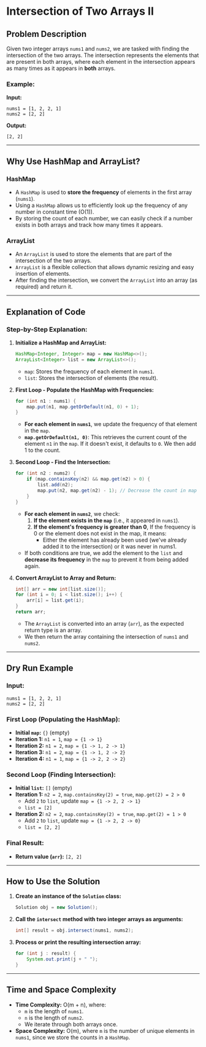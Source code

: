 # Intersection of Two Arrays II 

## Problem Description
Given two integer arrays `nums1` and `nums2`, we are tasked with finding the intersection of the two arrays. The intersection represents the elements that are present in both arrays, where each element in the intersection appears as many times as it appears in **both** arrays.

### Example:
**Input:**
```plaintext
nums1 = [1, 2, 2, 1]
nums2 = [2, 2]
```

**Output:**
```plaintext
[2, 2]
```

---

## Why Use HashMap and ArrayList?

### **HashMap**
- A `HashMap` is used to **store the frequency** of elements in the first array (`nums1`).
- Using a `HashMap` allows us to efficiently look up the frequency of any number in constant time (O(1)).
- By storing the count of each number, we can easily check if a number exists in both arrays and track how many times it appears.

### **ArrayList**
- An `ArrayList` is used to store the elements that are part of the intersection of the two arrays.
- `ArrayList` is a flexible collection that allows dynamic resizing and easy insertion of elements.
- After finding the intersection, we convert the `ArrayList` into an array (as required) and return it.

---

## Explanation of Code

### **Step-by-Step Explanation:**

1. **Initialize a HashMap and ArrayList:**
   ```java
   HashMap<Integer, Integer> map = new HashMap<>();
   ArrayList<Integer> list = new ArrayList<>();
   ```
   - `map`: Stores the frequency of each element in `nums1`.
   - `list`: Stores the intersection of elements (the result).

2. **First Loop - Populate the HashMap with Frequencies:**
   ```java
   for (int n1 : nums1) {
       map.put(n1, map.getOrDefault(n1, 0) + 1);
   }
   ```
   - **For each element in `nums1`**, we update the frequency of that element in the `map`.
   - **`map.getOrDefault(n1, 0)`**: This retrieves the current count of the element `n1` in the `map`. If it doesn't exist, it defaults to `0`. We then add 1 to the count.

3. **Second Loop - Find the Intersection:**
   ```java
   for (int n2 : nums2) {
       if (map.containsKey(n2) && map.get(n2) > 0) {
           list.add(n2);
           map.put(n2, map.get(n2) - 1); // Decrease the count in map
       }
   }
   ```
   - **For each element in `nums2`**, we check:
     1. **If the element exists in the `map`** (i.e., it appeared in `nums1`).
     2. **If the element's frequency is greater than 0**, If the frequency is 0 or the element does not exist in the map, it means:
          - Either the element has already been used (we've already added it to the intersection) or it was never in nums1.
   - If both conditions are true, we add the element to the `list` and **decrease its frequency** in the `map` to prevent it from being added again.

4. **Convert ArrayList to Array and Return:**
   ```java
   int[] arr = new int[list.size()];
   for (int i = 0; i < list.size(); i++) {
       arr[i] = list.get(i);
   }
   return arr;
   ```
   - The `ArrayList` is converted into an array (`arr`), as the expected return type is an array.
   - We then return the array containing the intersection of `nums1` and `nums2`.

---

## Dry Run Example

### Input:
```plaintext
nums1 = [1, 2, 2, 1]
nums2 = [2, 2]
```

### First Loop (Populating the HashMap):
- **Initial `map`:** `{}` (empty)
- **Iteration 1:** `n1 = 1`, `map = {1 -> 1}`
- **Iteration 2:** `n1 = 2`, `map = {1 -> 1, 2 -> 1}`
- **Iteration 3:** `n1 = 2`, `map = {1 -> 1, 2 -> 2}`
- **Iteration 4:** `n1 = 1`, `map = {1 -> 2, 2 -> 2}`

### Second Loop (Finding Intersection):
- **Initial `list`:** `[]` (empty)
- **Iteration 1:** `n2 = 2`, `map.containsKey(2) = true`, `map.get(2) = 2 > 0`
  - Add `2` to `list`, update `map = {1 -> 2, 2 -> 1}`
  - `list = [2]`
- **Iteration 2:** `n2 = 2`, `map.containsKey(2) = true`, `map.get(2) = 1 > 0`
  - Add `2` to `list`, update `map = {1 -> 2, 2 -> 0}`
  - `list = [2, 2]`

### Final Result:
- **Return value (`arr`):** `[2, 2]`

---

## How to Use the Solution

1. **Create an instance of the `Solution` class:**
   ```java
   Solution obj = new Solution();
   ```

2. **Call the `intersect` method with two integer arrays as arguments:**
   ```java
   int[] result = obj.intersect(nums1, nums2);
   ```

3. **Process or print the resulting intersection array:**
   ```java
   for (int j : result) {
       System.out.print(j + " ");
   }
   ```

---

## Time and Space Complexity

- **Time Complexity:** O(m + n), where:
  - `m` is the length of `nums1`.
  - `n` is the length of `nums2`.
  - We iterate through both arrays once.
- **Space Complexity:** O(m), where `m` is the number of unique elements in `nums1`, since we store the counts in a `HashMap`.




